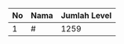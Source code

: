 | No | Nama            | Jumlah Level |
|----|-----------------|--------------|
| 1  | #    |    1259        |
